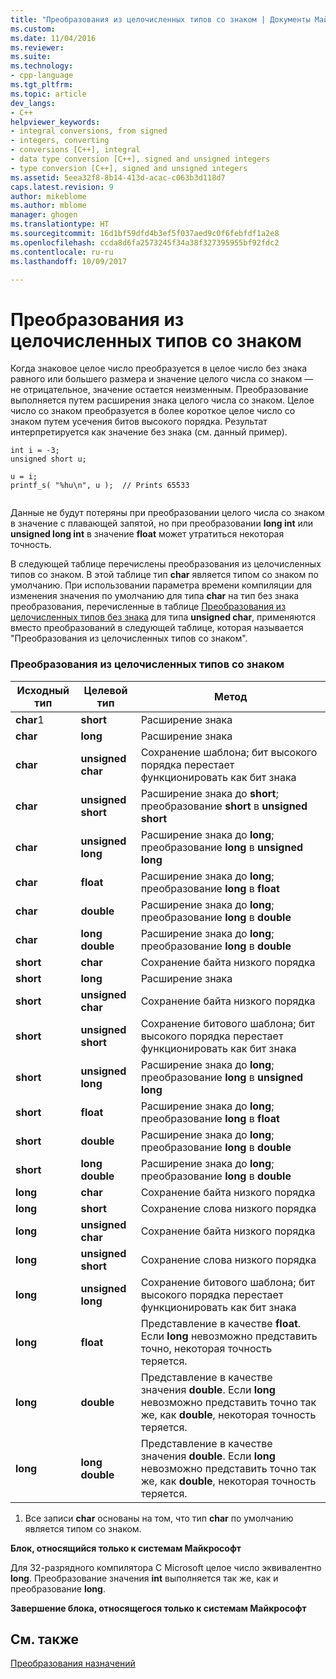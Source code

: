 ```yaml
---
title: "Преобразования из целочисленных типов со знаком | Документы Майкрософт"
ms.custom: 
ms.date: 11/04/2016
ms.reviewer: 
ms.suite: 
ms.technology:
- cpp-language
ms.tgt_pltfrm: 
ms.topic: article
dev_langs:
- C++
helpviewer_keywords:
- integral conversions, from signed
- integers, converting
- conversions [C++], integral
- data type conversion [C++], signed and unsigned integers
- type conversion [C++], signed and unsigned integers
ms.assetid: 5eea32f8-8b14-413d-acac-c063b3d118d7
caps.latest.revision: 9
author: mikeblome
ms.author: mblome
manager: ghogen
ms.translationtype: HT
ms.sourcegitcommit: 16d1bf59dfd4b3ef5f037aed9c0f6febfdf1a2e8
ms.openlocfilehash: ccda8d6fa2573245f34a38f327395955bf92fdc2
ms.contentlocale: ru-ru
ms.lasthandoff: 10/09/2017

---
```

# <a name="conversions-from-signed-integral-types"></a>Преобразования из целочисленных типов со знаком
Когда знаковое целое число преобразуется в целое число без знака равного или большего размера и значение целого числа со знаком — не отрицательное, значение остается неизменным. Преобразование выполняется путем расширения знака целого числа со знаком. Целое число со знаком преобразуется в более короткое целое число со знаком путем усечения битов высокого порядка. Результат интерпретируется как значение без знака (см. данный пример).  
  
```  
int i = -3;  
unsigned short u;  
  
u = i;   
printf_s( "%hu\n", u );  // Prints 65533  
  
```  
  
 Данные не будут потеряны при преобразовании целого числа со знаком в значение с плавающей запятой, но при преобразовании **long int** или **unsigned long int** в значение **float** может утратиться некоторая точность.  
  
 В следующей таблице перечислены преобразования из целочисленных типов со знаком. В этой таблице тип **char** является типом со знаком по умолчанию. При использовании параметра времени компиляции для изменения значения по умолчанию для типа **char** на тип без знака преобразования, перечисленные в таблице [Преобразования из целочисленных типов без знака](../c-language/conversions-from-unsigned-integral-types.md) для типа **unsigned char**, применяются вместо преобразований в следующей таблице, которая называется "Преобразования из целочисленных типов со знаком".  
  
### <a name="conversions-from-signed-integral-types"></a>Преобразования из целочисленных типов со знаком  
  
|Исходный тип|Целевой тип|Метод|  
|----------|--------|------------|  
|**char**1|**short**|Расширение знака|  
|**char**|**long**|Расширение знака|  
|**char**|**unsigned char**|Сохранение шаблона; бит высокого порядка перестает функционировать как бит знака|  
|**char**|**unsigned short**|Расширение знака до **short**; преобразование **short** в **unsigned short**|  
|**char**|**unsigned long**|Расширение знака до **long**; преобразование **long** в **unsigned long**|  
|**char**|**float**|Расширение знака до **long**; преобразование **long** в **float**|  
|**char**|**double**|Расширение знака до **long**; преобразование **long** в **double**|  
|**char**|**long double**|Расширение знака до **long**; преобразование **long** в **double**|  
|**short**|**char**|Сохранение байта низкого порядка|  
|**short**|**long**|Расширение знака|  
|**short**|**unsigned char**|Сохранение байта низкого порядка|  
|**short**|**unsigned short**|Сохранение битового шаблона; бит высокого порядка перестает функционировать как бит знака|  
|**short**|**unsigned long**|Расширение знака до **long**; преобразование **long** в **unsigned long**|  
|**short**|**float**|Расширение знака до **long**; преобразование **long** в **float**|  
|**short**|**double**|Расширение знака до **long**; преобразование **long** в **double**|  
|**short**|**long double**|Расширение знака до **long**; преобразование **long** в **double**|  
|**long**|**char**|Сохранение байта низкого порядка|  
|**long**|**short**|Сохранение слова низкого порядка|  
|**long**|**unsigned char**|Сохранение байта низкого порядка|  
|**long**|**unsigned short**|Сохранение слова низкого порядка|  
|**long**|**unsigned long**|Сохранение битового шаблона; бит высокого порядка перестает функционировать как бит знака|  
|**long**|**float**|Представление в качестве **float**. Если **long** невозможно представить точно, некоторая точность теряется.|  
|**long**|**double**|Представление в качестве значения **double**. Если **long** невозможно представить точно так же, как **double**, некоторая точность теряется.|  
|**long**|**long double**|Представление в качестве значения **double**. Если **long** невозможно представить точно так же, как **double**, некоторая точность теряется.|  
  
 1. Все записи **char** основаны на том, что тип **char** по умолчанию является типом со знаком.  
  
 **Блок, относящийся только к системам Майкрософт**  
  
 Для 32-разрядного компилятора С Microsoft целое число эквивалентно **long**. Преобразование значения **int** выполняется так же, как и преобразование **long**.  
  
 **Завершение блока, относящегося только к системам Майкрософт**  
  
## <a name="see-also"></a>См. также  
 [Преобразования назначений](../c-language/assignment-conversions.md)
